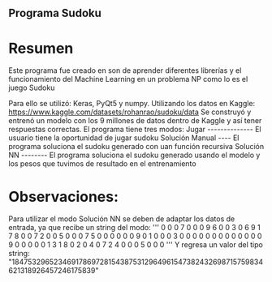 ## Programa Sudoku
# Resumen
Este programa fue creado en son de aprender diferentes librerías y el funcionamiento del Machine Learning en un problema NP como lo es el juego Sudoku

Para ello se utilizó: Keras, PyQt5 y numpy.
Utilizando los datos en Kaggle: https://www.kaggle.com/datasets/rohanrao/sudoku/data
Se construyó y entrenó un modelo con los 9 millones de datos dentro de Kaggle y así tener respuestas correctas.
El programa tiene tres modos: 
Jugar -------------- El usuario tiene la oportunidad de jugar sudoku
Solución Manual ---- El programa soluciona el sudoku generado con uan función recursiva
Solución NN -------- El programa soluciona el sudoku generado usando el modelo y los pesos que tuvimos de resultado en el entrenamiento

# Observaciones:
Para utilizar el modo Solución NN se deben de adaptar los datos de entrada, ya que recibe un string del modo:
'''
  0 0 0 7 0 0 0 9 6
  0 0 3 0 6 9 1 7 8
  0 0 7 2 0 0 5 0 0
  0 7 5 0 0 0 0 0 0
  9 0 1 0 0 0 3 0 0
  0 0 0 0 0 0 0 0 0
  0 0 9 0 0 0 0 0 1
  3 1 8 0 2 0 4 0 7
  2 4 0 0 0 5 0 0 0
'''
Y regresa un valor del tipo string:
"184753296523469178697281543875312964961547382432698715759834621318926457246175839" 
